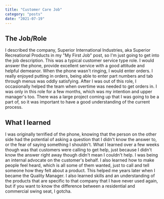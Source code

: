 ```yaml
---
title: "Customer Care Job"
category: "posts"
date: "2021-07-19"
---
```


## The Job/Role

I described the company, Superior International Industries, aka Superior Recreational Products in my "My First Job" post, so I'm just going to get into the job description. This was a typical customer service type role. I would answer the phone, provide excellent service with a good attitude and helpful demeanor. When the phone wasn't ringing, I would enter orders. I really enjoyed putting in orders, being able to enter part numbers and tab through menus was oddly satisfying. After I was out of this role, I occasionally helped the team when overtime was needed to get orders in. I was only in this role for a few months, which was my intention and upper manager's too. There was a large project coming up that I was going to be a part of, so it was important to have a good understanding of the current process.

## What I learned

I was originally terrified of the phone, knowing that the person on the other side had the potential of asking a question that I didn't know the answer to, or the fear of saying something I shouldn't. What I learned over a few weeks though was that customers were calling to get help, just because I didn't know the answer right away though didn't mean I couldn't help. I was being an internal advocate on the customer's behalf. I also learned how to make people feel heard, which is all some of them wanted, just to call and tell someone how they felt about a product. This helped me years later when I became the Quality Manager. I also learned skills and an understanding of the products that are specific to that company that I have never used again, but if you want to know the difference between a residential and commercial swing seat, I gotcha. 